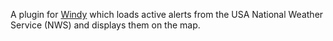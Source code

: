 A plugin for [Windy](https://www.windy.com/) which loads active alerts from the USA National Weather Service (NWS) and displays them on the map.
